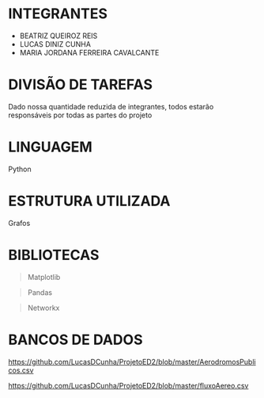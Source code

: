 # **INTEGRANTES**

- BEATRIZ QUEIROZ REIS
- LUCAS DINIZ CUNHA
- MARIA JORDANA FERREIRA CAVALCANTE


# **DIVISÃO DE TAREFAS**

Dado nossa quantidade reduzida de integrantes, todos estarão responsáveis por todas as partes do projeto


# **LINGUAGEM**

Python


# **ESTRUTURA UTILIZADA**

Grafos


# **BIBLIOTECAS**
 
> Matplotlib

> Pandas

> Networkx





# **BANCOS DE DADOS**

https://github.com/LucasDCunha/ProjetoED2/blob/master/AerodromosPublicos.csv

https://github.com/LucasDCunha/ProjetoED2/blob/master/fluxoAereo.csv
